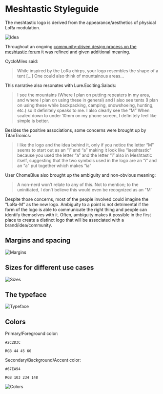 # Meshtastic Styleguide

The meshtastic logo is derived from the appearance/aesthetics of physical LoRa modulation. 

![Idea](idea.png)

Throughout an ongoing [community-driven design process on the meshtastic forum](https://meshtastic.discourse.group/t/design-guideline-logo/2022/41) it was refined and given additional meaning.

CycloMiles said:
> While inspired by the LoRa chirps, your logo resembles the shape of a tent [...] One could also think of mountainous areas…

This narrative also resonates with Lure.Exciting.Salads:
> I see the mountains (Where I plan on putting repeaters in my area, and where I plan on using these in general) and I also see tents (I plan on using these while backpacking, camping, snowshoeing, hunting, etc.) so it definitely speaks to me. I also clearly see the “M”
> When scaled down to under 10mm on my phone screen, I definitely feel like simple is better.

Besides the positive associations, some concerns were brought up by TitanTronics:
> I like the logo and the idea behind it, only if you notice the letter “M” seems to start out as an “i” and “a” making it look like “iaeshtastic” because you used the letter “a” and the letter “i” also in Meshtastic itself, suggesting that the two symbols used in the logo are an “i” and an “a” put together which makes “ia”

User ChomeBlue also brought up the ambiguity and non-obvious meaning:
> A non-nerd won’t relate to any of this. Not to mention; to the uninitiated, I don’t believe this would even be recognized as an "M’

Despite those concerns, most of the people involved could imagine the "LoRa-M" as the new logo. Ambiguity to a point is not detrimental if the form of the logo is able to communicate the right thing and people can identify themselves with it. Often, ambiguity makes it possible in the first place to create a distinct logo that will be associated with a brand/idea/community.


## Margins and spacing

![Margins](margins.png)

## Sizes for different use cases

![Sizes](sizes.png)

## The typeface 

![Typeface](typeface.png)

## Colors

Primary/Foreground color:

`#2C2D3C`

`RGB 44 45 60`

Secondary/Background/Accent color:

`#67EA94`

`RGB 103 234 148`

![Colors](colors.png)